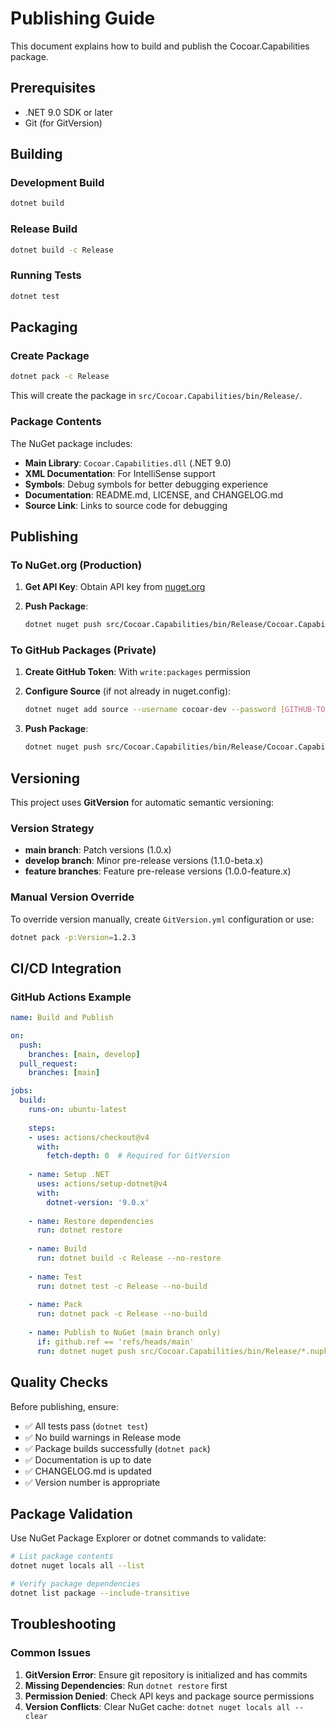 # Publishing Guide

This document explains how to build and publish the Cocoar.Capabilities package.

## Prerequisites

- .NET 9.0 SDK or later
- Git (for GitVersion)

## Building

### Development Build
```bash
dotnet build
```

### Release Build
```bash
dotnet build -c Release
```

### Running Tests
```bash
dotnet test
```

## Packaging

### Create Package
```bash
dotnet pack -c Release
```

This will create the package in `src/Cocoar.Capabilities/bin/Release/`.

### Package Contents

The NuGet package includes:
- **Main Library**: `Cocoar.Capabilities.dll` (.NET 9.0)
- **XML Documentation**: For IntelliSense support
- **Symbols**: Debug symbols for better debugging experience
- **Documentation**: README.md, LICENSE, and CHANGELOG.md
- **Source Link**: Links to source code for debugging

## Publishing

### To NuGet.org (Production)

1. **Get API Key**: Obtain API key from [nuget.org](https://www.nuget.org/account/apikeys)

2. **Push Package**:
   ```bash
   dotnet nuget push src/Cocoar.Capabilities/bin/Release/Cocoar.Capabilities.*.nupkg --api-key [YOUR-API-KEY] --source https://api.nuget.org/v3/index.json
   ```

### To GitHub Packages (Private)

1. **Create GitHub Token**: With `write:packages` permission

2. **Configure Source** (if not already in nuget.config):
   ```bash
   dotnet nuget add source --username cocoar-dev --password [GITHUB-TOKEN] --store-password-in-clear-text --name github "https://nuget.pkg.github.com/cocoar-dev/index.json"
   ```

3. **Push Package**:
   ```bash
   dotnet nuget push src/Cocoar.Capabilities/bin/Release/Cocoar.Capabilities.*.nupkg --source github
   ```

## Versioning

This project uses **GitVersion** for automatic semantic versioning:

### Version Strategy
- **main branch**: Patch versions (1.0.x)  
- **develop branch**: Minor pre-release versions (1.1.0-beta.x)
- **feature branches**: Feature pre-release versions (1.0.0-feature.x)

### Manual Version Override

To override version manually, create `GitVersion.yml` configuration or use:

```bash
dotnet pack -p:Version=1.2.3
```

## CI/CD Integration

### GitHub Actions Example

```yaml
name: Build and Publish

on:
  push:
    branches: [main, develop]
  pull_request:
    branches: [main]

jobs:
  build:
    runs-on: ubuntu-latest
    
    steps:
    - uses: actions/checkout@v4
      with:
        fetch-depth: 0  # Required for GitVersion
        
    - name: Setup .NET
      uses: actions/setup-dotnet@v4
      with:
        dotnet-version: '9.0.x'
        
    - name: Restore dependencies
      run: dotnet restore
      
    - name: Build
      run: dotnet build -c Release --no-restore
      
    - name: Test
      run: dotnet test -c Release --no-build
      
    - name: Pack
      run: dotnet pack -c Release --no-build
      
    - name: Publish to NuGet (main branch only)
      if: github.ref == 'refs/heads/main'
      run: dotnet nuget push src/Cocoar.Capabilities/bin/Release/*.nupkg --api-key ${{ secrets.NUGET_API_KEY }} --source https://api.nuget.org/v3/index.json
```

## Quality Checks

Before publishing, ensure:

- ✅ All tests pass (`dotnet test`)
- ✅ No build warnings in Release mode
- ✅ Package builds successfully (`dotnet pack`)
- ✅ Documentation is up to date
- ✅ CHANGELOG.md is updated
- ✅ Version number is appropriate

## Package Validation

Use NuGet Package Explorer or dotnet commands to validate:

```bash
# List package contents
dotnet nuget locals all --list

# Verify package dependencies
dotnet list package --include-transitive
```

## Troubleshooting

### Common Issues

1. **GitVersion Error**: Ensure git repository is initialized and has commits
2. **Missing Dependencies**: Run `dotnet restore` first  
3. **Permission Denied**: Check API keys and package source permissions
4. **Version Conflicts**: Clear NuGet cache: `dotnet nuget locals all --clear`